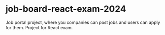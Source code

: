 # job-board-react-exam-2024
Job portal project, where you companies can post jobs and users can apply for them. Project for React exam.
